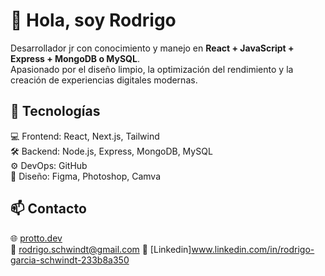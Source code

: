 # 👋 Hola, soy Rodrigo
Desarrollador jr con conocimiento y manejo en **React + JavaScript + Express + MongoDB o MySQL**.  
Apasionado por el diseño limpio, la optimización del rendimiento y la creación de experiencias digitales modernas.

## 🚀 Tecnologías
💻 Frontend: React, Next.js, Tailwind  
🛠 Backend: Node.js, Express, MongoDB, MySQL  
⚙️ DevOps: GitHub  
🎨 Diseño: Figma, Photoshop, Camva

## 📫 Contacto
🌐 [protto.dev](https://protto.dev)  
📧 rodrigo.schwindt@gmail.com
💼 [Linkedin]www.linkedin.com/in/rodrigo-garcia-schwindt-233b8a350

